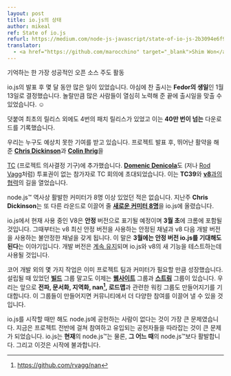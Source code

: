 ```yaml
---
layout: post
title: io.js의 상태
author: mikeal
ref: State of io.js
refurl: https://medium.com/node-js-javascript/state-of-io-js-2b3094e6f923
translator:
  - <a href="https://github.com/marocchino" target="_blank">Shim Won</a>
---
```

기억하는 한 가장 성공적인 오픈 소스 주도 활동

io.js의 발표 후 몇 달 동안 많은 일이 있었습니다. 야심에 찬 출시는 **Fedor의 생일**인
1월 13일로 결정했습니다. 놀랄만큼 많은 사람들이 열심히 노력해 준 끝에 출시일을 맞출
수 있었습니다. ☺

덧붙여 최초의 릴리스 외에도 4번의 패치 릴리스가 있었고 이는 **40만 번이 넘는**
다운로드를 기록했습니다.

우리는 누구도 예상치 못한 기여를 받고 있습니다. 프로젝트 발표 후,
뛰어난 활약을 해준 [**Chris Dickinson**](https://github.com/chrisdickinson)과
[**Colin Ihrig**](https://github.com/cjihrig)을

[TC](https://github.com/nodejs/node/blob/v1.x/GOVERNANCE.md#iojs-project-governance)
(프로젝트 의사결정 기구)에 추가했습니다. [**Domenic
Denicola**](https://github.com/domenic)도 (저나 [Rod
Vagg](https://github.com/rvagg)처럼) 투표권이 없는 참가자로 TC 회의에
초대되었습니다. 이는 **TC39**와 [**v8**과의 협력](https://twitter.com/rvagg/status/558378711624343552)의
길을 열었습니다.

node.js™ 역사상 활발한 커미터가 8명 이상 있었던 적은 없습니다. 지난주 **Chris
Dickinson**는 또 다른 라운드로 이끌어 줄 [**새로운 커미터
8명**](https://github.com/nodejs/node/issues/234#issuecomment-71097752)을
io.js에 올렸습니다.

io.js에서 현재 사용 중인 V8은 **안정** 버전으로 표기될 예정이며 **3월 초**에
크롬에 포함될 것입니다. 그때부터는  v8 최신 안정 버전을 사용하는 안정된 채널과
v8 다음 개발 버전을 사용하는 불안정한 채널을 갖게 됩니다. 이 말은 **3월에는
안정 버전 io.js를 기대해도 된다**는 이야기입니다. 개발 버전은 [계속
유지](https://github.com/nodejs/node/pull/630)되며 io.js와 v8의 새 기능을
테스트하는데 사용될 것입니다.

코어 개발 외의 몇 가지 작업은 이미 프로젝트 팀과 커미터가 필요할 만큼
성장했습니다. 설립될 때 있었던 [**빌드**](https://github.com/nodejs/build)
그룹 말고도 이제는 [**웹사이트**](https://github.com/nodejs/website) 그룹과
[**스트림**](https://github.com/nodejs/readable-stream) 그룹이 있습니다. 우리는
앞으로 **전파, 문서화, 지역화, nan[^1], 로드맵**과 관련한 워킹 그룹도 만들어지기를
기대합니다. 이 그룹들이 만들어지면 커뮤니티에서 더 다양한 참여를 이끌어 낼 수 있을
것입니다.

io.js를 시작할 때만 해도 node.js에 공헌하는 사람이 없다는 것이 가장 큰
문제였습니다. 지금은 프로젝트 전반에 걸쳐 참여하고 유입되는 공헌자들을 따라잡는
것이 큰 문제가 되었습니다. io.js는 **현재**의 node.js™는 물론, **그 어느 때**의
node.js™보다 활발합니다. 그리고 이것은 시작에 불과합니다.

[^1]: https://github.com/rvagg/nan
